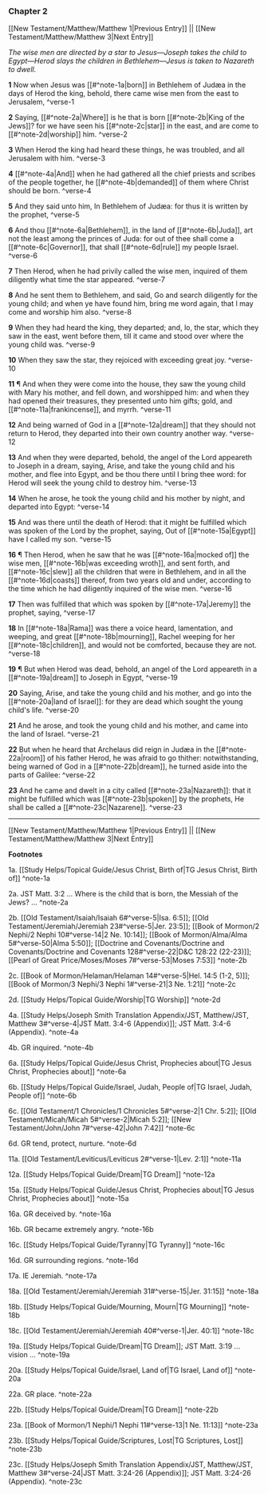 ### Chapter 2

[[New Testament/Matthew/Matthew 1|Previous Entry]]  ||  [[New Testament/Matthew/Matthew 3|Next Entry]]

*The wise men are directed by a star to Jesus—Joseph takes the child to Egypt—Herod slays the children in Bethlehem—Jesus is taken to Nazareth to dwell.*

**1**    Now when Jesus was [[#^note-1a|born]] in Bethlehem of Judæa in the days of Herod the king, behold, there came wise men from the east to Jerusalem, ^verse-1

**2**  Saying, [[#^note-2a|Where]] is he that is born [[#^note-2b|King of the Jews]]? for we have seen his [[#^note-2c|star]] in the east, and are come to [[#^note-2d|worship]] him. ^verse-2

**3**  When Herod the king had heard these things, he was troubled, and all Jerusalem with him. ^verse-3

**4**  [[#^note-4a|And]] when he had gathered all the chief priests and scribes of the people together, he [[#^note-4b|demanded]] of them where Christ should be born. ^verse-4

**5**  And they said unto him, In Bethlehem of Judæa: for thus it is written by the prophet, ^verse-5

**6**  And thou [[#^note-6a|Bethlehem]], in the land of [[#^note-6b|Juda]], art not the least among the princes of Juda: for out of thee shall come a [[#^note-6c|Governor]], that shall [[#^note-6d|rule]] my people Israel. ^verse-6

**7**  Then Herod, when he had privily called the wise men, inquired of them diligently what time the star appeared. ^verse-7

**8**  And he sent them to Bethlehem, and said, Go and search diligently for the young child; and when ye have found him, bring me word again, that I may come and worship him also. ^verse-8

**9**  When they had heard the king, they departed; and, lo, the star, which they saw in the east, went before them, till it came and stood over where the young child was. ^verse-9

**10**  When they saw the star, they rejoiced with exceeding great joy. ^verse-10

**11**  ¶ And when they were come into the house, they saw the young child with Mary his mother, and fell down, and worshipped him: and when they had opened their treasures, they presented unto him gifts; gold, and [[#^note-11a|frankincense]], and myrrh. ^verse-11

**12**  And being warned of God in a [[#^note-12a|dream]] that they should not return to Herod, they departed into their own country another way. ^verse-12

**13**    And when they were departed, behold, the angel of the Lord appeareth to Joseph in a dream, saying, Arise, and take the young child and his mother, and flee into Egypt, and be thou there until I bring thee word: for Herod will seek the young child to destroy him. ^verse-13

**14**  When he arose, he took the young child and his mother by night, and departed into Egypt: ^verse-14

**15**  And was there until the death of Herod: that it might be fulfilled which was spoken of the Lord by the prophet, saying, Out of [[#^note-15a|Egypt]] have I called my son. ^verse-15

**16**  ¶ Then Herod, when he saw that he was [[#^note-16a|mocked of]] the wise men, [[#^note-16b|was exceeding wroth]], and sent forth, and [[#^note-16c|slew]] all the children that were in Bethlehem, and in all the [[#^note-16d|coasts]] thereof, from two years old and under, according to the time which he had diligently inquired of the wise men. ^verse-16

**17**  Then was fulfilled that which was spoken by [[#^note-17a|Jeremy]] the prophet, saying, ^verse-17

**18**  In [[#^note-18a|Rama]] was there a voice heard, lamentation, and weeping, and great [[#^note-18b|mourning]], Rachel weeping for her [[#^note-18c|children]], and would not be comforted, because they are not. ^verse-18

**19**  ¶ But when Herod was dead, behold, an angel of the Lord appeareth in a [[#^note-19a|dream]] to Joseph in Egypt, ^verse-19

**20**  Saying, Arise, and take the young child and his mother, and go into the [[#^note-20a|land of Israel]]: for they are dead which sought the young child's life. ^verse-20

**21**  And he arose, and took the young child and his mother, and came into the land of Israel. ^verse-21

**22**  But when he heard that Archelaus did reign in Judæa in the [[#^note-22a|room]] of his father Herod, he was afraid to go thither: notwithstanding, being warned of God in a [[#^note-22b|dream]], he turned aside into the parts of Galilee: ^verse-22

**23**  And he came and dwelt in a city called [[#^note-23a|Nazareth]]: that it might be fulfilled which was [[#^note-23b|spoken]] by the prophets, He shall be called a [[#^note-23c|Nazarene]]. ^verse-23


---
[[New Testament/Matthew/Matthew 1|Previous Entry]]  ||  [[New Testament/Matthew/Matthew 3|Next Entry]]


**Footnotes**


1a. [[Study Helps/Topical Guide/Jesus Christ, Birth of|TG Jesus Christ, Birth of]] ^note-1a

2a. JST Matt. 3:2 ... Where is the child that is born, the Messiah of the Jews? ... ^note-2a

2b. [[Old Testament/Isaiah/Isaiah 6#^verse-5|Isa. 6:5]]; [[Old Testament/Jeremiah/Jeremiah 23#^verse-5|Jer. 23:5]]; [[Book of Mormon/2 Nephi/2 Nephi 10#^verse-14|2 Ne. 10:14]]; [[Book of Mormon/Alma/Alma 5#^verse-50|Alma 5:50]]; [[Doctrine and Covenants/Doctrine and Covenants/Doctrine and Covenants 128#^verse-22|D&C 128:22 (22-23)]]; [[Pearl of Great Price/Moses/Moses 7#^verse-53|Moses 7:53]] ^note-2b

2c. [[Book of Mormon/Helaman/Helaman 14#^verse-5|Hel. 14:5 (1-2, 5)]]; [[Book of Mormon/3 Nephi/3 Nephi 1#^verse-21|3 Ne. 1:21]] ^note-2c

2d. [[Study Helps/Topical Guide/Worship|TG Worship]] ^note-2d

4a. [[Study Helps/Joseph Smith Translation Appendix/JST, Matthew/JST, Matthew 3#^verse-4|JST Matt. 3:4-6 (Appendix)]]; JST Matt. 3:4-6 (Appendix). ^note-4a

4b. GR inquired. ^note-4b

6a. [[Study Helps/Topical Guide/Jesus Christ, Prophecies about|TG Jesus Christ, Prophecies about]] ^note-6a

6b. [[Study Helps/Topical Guide/Israel, Judah, People of|TG Israel, Judah, People of]] ^note-6b

6c. [[Old Testament/1 Chronicles/1 Chronicles 5#^verse-2|1 Chr. 5:2]]; [[Old Testament/Micah/Micah 5#^verse-2|Micah 5:2]]; [[New Testament/John/John 7#^verse-42|John 7:42]] ^note-6c

6d. GR tend, protect, nurture. ^note-6d

11a. [[Old Testament/Leviticus/Leviticus 2#^verse-1|Lev. 2:1]] ^note-11a

12a. [[Study Helps/Topical Guide/Dream|TG Dream]] ^note-12a

15a. [[Study Helps/Topical Guide/Jesus Christ, Prophecies about|TG Jesus Christ, Prophecies about]] ^note-15a

16a. GR deceived by. ^note-16a

16b. GR became extremely angry. ^note-16b

16c. [[Study Helps/Topical Guide/Tyranny|TG Tyranny]] ^note-16c

16d. GR surrounding regions. ^note-16d

17a. IE Jeremiah. ^note-17a

18a. [[Old Testament/Jeremiah/Jeremiah 31#^verse-15|Jer. 31:15]] ^note-18a

18b. [[Study Helps/Topical Guide/Mourning, Mourn|TG Mourning]] ^note-18b

18c. [[Old Testament/Jeremiah/Jeremiah 40#^verse-1|Jer. 40:1]] ^note-18c

19a. [[Study Helps/Topical Guide/Dream|TG Dream]]; JST Matt. 3:19 ... vision ...  ^note-19a

20a. [[Study Helps/Topical Guide/Israel, Land of|TG Israel, Land of]] ^note-20a

22a. GR place. ^note-22a

22b. [[Study Helps/Topical Guide/Dream|TG Dream]] ^note-22b

23a. [[Book of Mormon/1 Nephi/1 Nephi 11#^verse-13|1 Ne. 11:13]] ^note-23a

23b. [[Study Helps/Topical Guide/Scriptures, Lost|TG Scriptures, Lost]] ^note-23b

23c. [[Study Helps/Joseph Smith Translation Appendix/JST, Matthew/JST, Matthew 3#^verse-24|JST Matt. 3:24-26 (Appendix)]]; JST Matt. 3:24-26 (Appendix). ^note-23c